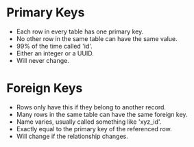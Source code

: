 # Primary Keys
- Each row in every table has one primary key.
- No other row in the same table can have the same value.
- 99% of the time called 'id'.
- Either an integer or a UUID.
- Will never change.

# Foreign Keys

- Rows only have this if they belong to another record.
- Many rows in the same table can have the same foreign key.
- Name varies, usually called something like 'xyz_id'.
- Exactly equal to the primary key of the referenced row.
- Will change if the relationship changes.